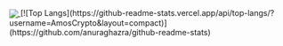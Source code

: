<a href="https://github.com/anuraghazra/github-readme-stats">
  <img align="center" src="https://github-readme-stats.vercel.app/api/pin/?username=AmosCrypto&repo=github-readme-stats" />
</a>
[![Top Langs](https://github-readme-stats.vercel.app/api/top-langs/?username=AmosCrypto&layout=compact)](https://github.com/anuraghazra/github-readme-stats)
